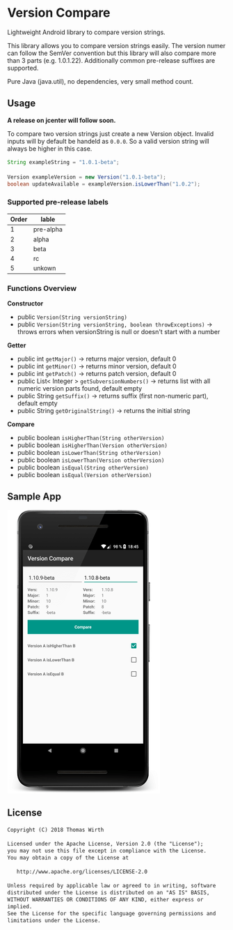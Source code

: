 Version Compare
=====
Lightweight Android library to compare version strings.

This library allows you to compare version strings easily. The version numer can follow the SemVer convention but this library will also compare
more than 3 parts (e.g. 1.0.1.22). Additionally common pre-release suffixes are supported.

Pure Java (java.util), no dependencies, very small method count.

## Usage
**A release on jcenter will follow soon.**

To compare two version strings just create a new Version object. Invalid inputs will by default be handeld as `0.0.0`. So a valid version string
will always be higher in this case. 
```java
String exampleString = "1.0.1-beta";

Version exampleVersion = new Version("1.0.1-beta");
boolean updateAvailable = exampleVersion.isLowerThan("1.0.2");
```
### Supported pre-release labels
| Order | lable     |
| ----- | --------- |
| 1     | pre-alpha |
| 2     | alpha     |
| 3     | beta      |
| 4     | rc        |
| 5     | unkown    |


### Functions Overview
**Constructor**
* public `Version(String versionString)`
* public `Version(String versionString, boolean throwExceptions)` -> throws errors when versionString is null or doesn't start with a number

**Getter**
* public int `getMajor()` -> returns major version, default 0
* public int `getMinor()` -> returns minor version, default 0
* public int `getPatch()` -> returns patch version, default 0
* public List< Integer > `getSubversionNumbers()` -> returns list with all numeric version parts found, default empty
* public String `getSuffix()` -> returns suffix (first non-numeric part), default empty
* public String `getOriginalString()` -> returns the initial string

**Compare**
* public boolean `isHigherThan(String otherVersion)`
* public boolean `isHigherThan(Version otherVersion)`
* public boolean `isLowerThan(String otherVersion)`
* public boolean `isLowerThan(Version otherVersion)`
* public boolean `isEqual(String otherVersion)`
* public boolean `isEqual(Version otherVersion)`

## Sample App
![Image](https://raw.githubusercontent.com/G00fY2/version-compare/gh-pages/images/version_compare_sampleapp_framed.png)

## License
	Copyright (C) 2018 Thomas Wirth

    Licensed under the Apache License, Version 2.0 (the "License");
    you may not use this file except in compliance with the License.
    You may obtain a copy of the License at

       http://www.apache.org/licenses/LICENSE-2.0

    Unless required by applicable law or agreed to in writing, software
    distributed under the License is distributed on an "AS IS" BASIS,
    WITHOUT WARRANTIES OR CONDITIONS OF ANY KIND, either express or implied.
    See the License for the specific language governing permissions and
    limitations under the License.
